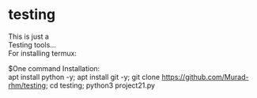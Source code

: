 # testing

This is just a <br>
Testing tools...<br>
For installing termux:

 $One command Installation: <br> apt install python -y; apt install git -y; git clone https://github.com/Murad-rhm/testing; cd testing; python3 project21.py
